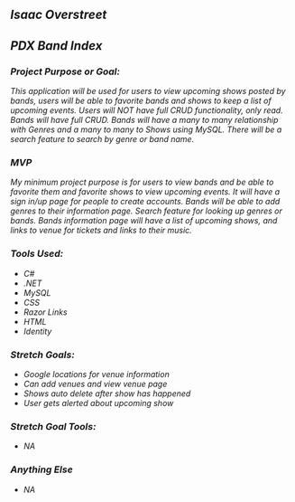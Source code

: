 ## _Isaac Overstreet_

## _PDX Band Index_

### _Project Purpose or Goal:_
_This application will be used for users to view upcoming shows posted by bands, users will be able to favorite bands and shows to keep a list of upcoming events. Users will NOT have full CRUD functionality, only read. Bands will have full CRUD. Bands will have a many to many relationship with Genres and a many to many to Shows using MySQL. There will be a search feature to search by genre or band name._  

### _MVP_
_My minimum project purpose is for users to view bands and be able to favorite them and favorite shows to view upcoming events. It will have a sign in/up page for people to create accounts. Bands will be able to add genres to their information page. Search feature for looking up genres or bands. Bands information page will have a list of upcoming shows, and links to venue for tickets and links to their music._

### _Tools Used:_
* _C#_
* _.NET_
* _MySQL_
* _CSS_
* _Razor Links_
* _HTML_
* _Identity_

### _Stretch Goals:_
* _Google locations for venue information_
* _Can add venues and view venue page_
* _Shows auto delete after show has happened_
* _User gets alerted about upcoming show_

### _Stretch Goal Tools:_
* _NA_

### _Anything Else_
* _NA_
